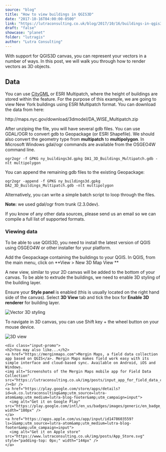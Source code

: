 ```yaml
---
source: "blog"
title: "How to view buildings in QGIS3D"
date: "2017-10-16T04:00:00-0500"
link: "https://lutraconsulting.co.uk/blog/2017/10/16/buildings-in-qgis3d/"
draft: "false"
showcase: "planet"
folder: "lutragis"
author: "Lutra Consulting"
---
```


<p>With support for QGIS3D canvas, you can represent your vectors in a number of ways. In this post, we will walk you through how to render vectors as 3D objects.</p>

<!-- more -->

<h2 id="data">Data</h2>

<p>You can use <a href="https://www.citygml.org/">CityGML</a> or ESRI Multipatch, where the height of buildings are stored within the feature. For the purpose of this example, we are going to view New York buildings using ESRI Multipatch format. You can download the data from here:</p>

<p>http://maps.nyc.gov/download/3dmodel/DA_WISE_Multipatch.zip</p>

<p>After unziping the file, you will have several gdb files. You can use GDAL/OGR to convert gdb to Geopackage (or ESRI Shapefile). We should also convert the geometry type from <strong>multipatch</strong> to <strong>multipolygon</strong>. In Microsoft Windows gdal/ogr commands are available from the OSGEO4W command line.</p>

<div class="highlighter-rouge"><div class="highlight"><pre class="highlight"><code>ogr2ogr -f GPKG ny_buildings3d.gpkg DA1_3D_Buildings_Multipatch.gdb -nlt multipolygon
</code></pre></div></div>
<p>You can append the remaining gdb files to the existing Geopackage:</p>

<div class="highlighter-rouge"><div class="highlight"><pre class="highlight"><code>ogr2ogr -append -f GPKG ny_buildings3d.gpkg DA2_3D_Buildings_Multipatch.gdb -nlt multipolygon
</code></pre></div></div>

<p>Alternatively, you can write a simple batch script to loop through the files.</p>

<p><strong>Note:</strong> we used gdal/ogr from trunk (2.3.0dev).</p>

<p>If you know of any other data sources, please send us an email so we can compile a full list of supported formats.</p>

<h3 id="viewing-data">Viewing data</h3>

<p>To be able to use QGIS3D, you need to install the latest version of QGIS using OSGEO4W or other installer for your platform.</p>

<p>Add the Geopackage containing the buildings to your QGIS. In QGIS, from the main menu, click on **View &gt; New 3D Map View **</p>

<p>A new view, similar to your 2D canvas will be added to the bottom of your canvas. To be able to extrude the buildings, we need to enable 3D styling of the building layer.</p>

<p>Ensure your <strong>Style panel</strong> is enabled (this is usually located on the right hand side of the canvas). Select <strong>3D View</strong> tab and tick the box for <strong>Enable 3D renderer</strong> for building layer.</p>

<p><img alt="Vector 3D styling" src="https://www.lutraconsulting.co.uk/img/posts/qgis3dvectorstyling.png" /></p>

<p>To navigate in 3D canvas, you can use Shift key + the wheel button on your mouse device.</p>

<p><img alt="3D view" src="https://www.lutraconsulting.co.uk/img/posts/qgis3dcanvas.png" /></p>

    <div class="input-promo">
    <h2>You may also like...</h2>
    <a href="https://merginmaps.com">Mergin Maps, a field data collection app based on QGIS</a>. Mergin Maps makes field work easy with its simple interface and cloud-based sync. Available on Android, iOS and Windows.
    <img alt="Screenshots of the Mergin Maps mobile app for Field Data Collection" src="https://lutraconsulting.co.uk/img/posts/input_app_for_field_data_collection.jpg" /><br />
    <a href="https://play.google.com/store/apps/details?id=uk.co.lutraconsulting&amp;utm_source=lutra-atom&amp;utm_medium=lutra-blog-footer&amp;utm_campaign=input">
      <img alt="Get it on Google Play" src="https://play.google.com/intl/en_us/badges/images/generic/en_badge_web_generic.png" width="180px" />
    </a>
    <a href="https://apps.apple.com/us/app/input/id1478603559?ls=1&amp;utm_source=lutra-atom&amp;utm_medium=lutra-blog-footer&amp;utm_campaign=input">
      <img alt="Get it on Apple store" src="https://www.lutraconsulting.co.uk/img/posts/App_Store.svg" style="padding-top: 0px;" width="144px" />
    </a>
  </div>

